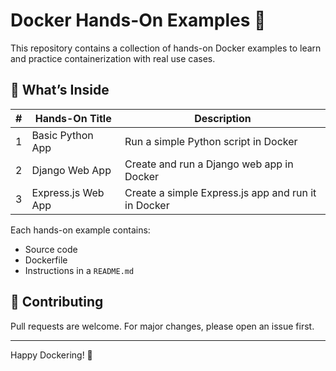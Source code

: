 # Docker Hands-On Examples 🚀

This repository contains a collection of hands-on Docker examples to learn and practice containerization with real use cases.

## 🧠 What’s Inside

| #  | Hands-On Title     | Description                                  |
|----|---------------------|----------------------------------------------|
| 1  | Basic Python App    | Run a simple Python script in Docker         |
| 2  | Django Web App      | Create and run a Django web app in Docker    |
| 3  | Express.js Web App  | Create a simple Express.js app and run it in Docker |



Each hands-on example contains:
- Source code
- Dockerfile
- Instructions in a `README.md`

## 🤝 Contributing
Pull requests are welcome. For major changes, please open an issue first.

---

Happy Dockering! 🐳
